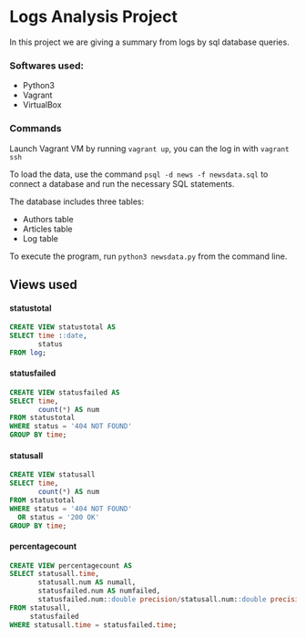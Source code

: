 # Logs Analysis Project
In this project we are giving a summary from logs by sql database queries.

### Softwares used:
- Python3
- Vagrant
- VirtualBox

### Commands

Launch Vagrant VM by running `vagrant up`, you can the log in with `vagrant ssh`

To load the data, use the command `psql -d news -f newsdata.sql` to connect a database and run the necessary SQL statements.

The database includes three tables:
- Authors table
- Articles table
- Log table

To execute the program, run `python3 newsdata.py` from the command line.

## Views used
#### statustotal
````sql
CREATE VIEW statustotal AS
SELECT time ::date,
       status
FROM log;
````
#### statusfailed
````sql
CREATE VIEW statusfailed AS
SELECT time,
       count(*) AS num
FROM statustotal
WHERE status = '404 NOT FOUND'
GROUP BY time;
````
#### statusall
````sql
CREATE VIEW statusall
SELECT time,
       count(*) AS num
FROM statustotal
WHERE status = '404 NOT FOUND'
  OR status = '200 OK'
GROUP BY time;
````
#### percentagecount
````sql
CREATE VIEW percentagecount AS
SELECT statusall.time,
       statusall.num AS numall,
       statusfailed.num AS numfailed,
       statusfailed.num::double precision/statusall.num::double precision * 100 AS percentagefailed
FROM statusall,
     statusfailed
WHERE statusall.time = statusfailed.time;
````